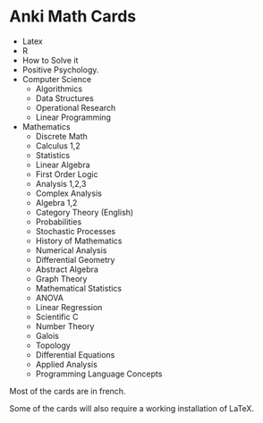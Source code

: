 # Anki Math Cards

- Latex
- R
- How to Solve it
- Positive Psychology.
- Computer Science
    * Algorithmics
    * Data Structures
    * Operational Research
    * Linear Programming
- Mathematics
    * Discrete Math
    * Calculus 1,2
    * Statistics
    * Linear Algebra
    * First Order Logic
    * Analysis 1,2,3
    * Complex Analysis
    * Algebra 1,2
    * Category Theory (English)
    * Probabilities
    * Stochastic Processes
    * History of Mathematics
    * Numerical Analysis
    * Differential Geometry
    * Abstract Algebra
    * Graph Theory
    * Mathematical Statistics
    * ANOVA
    * Linear Regression
    * Scientific C
    * Number Theory
    * Galois
    * Topology
    * Differential Equations
    * Applied Analysis
    * Programming Language Concepts

Most of the cards are in french.

Some of the cards will also require a working installation of LaTeX.
